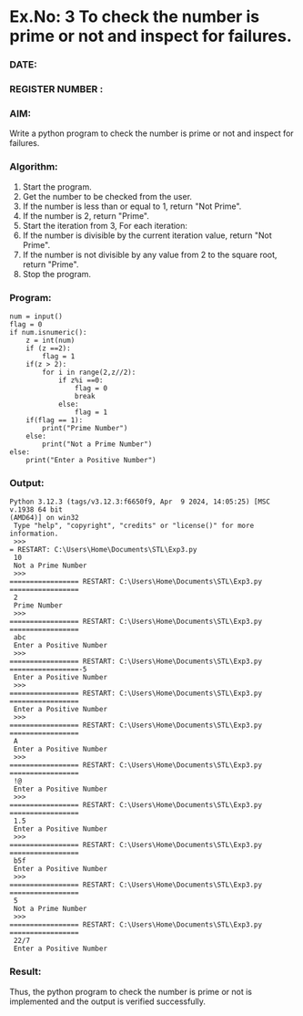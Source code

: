 # Ex.No: 3 To check the number is prime or not and inspect for failures.
 
### DATE:                                                                            
### REGISTER NUMBER : 
### AIM: 
Write a python program to check the number is prime or not and inspect for failures.
 
### Algorithm:
1. Start the program.
2. Get the number to be checked from the user.
3. If the number is less than or equal to 1, return "Not Prime".
4. If the number is 2, return "Prime".
5. Start the iteration from 3, For each iteration:
6. If the number is divisible by the current iteration value, return "Not Prime".
7. If the number is not divisible by any value from 2 to the square root, return "Prime".
8. Stop the program.

### Program:
```
num = input() 
flag = 0 
if num.isnumeric(): 
    z = int(num) 
    if (z ==2): 
        flag = 1 
    if(z > 2): 
        for i in range(2,z//2): 
            if z%i ==0: 
                flag = 0 
                break  
            else: 
                flag = 1 
    if(flag == 1): 
        print("Prime Number") 
    else: 
        print("Not a Prime Number") 
else: 
    print("Enter a Positive Number")
```

### Output:
```
Python 3.12.3 (tags/v3.12.3:f6650f9, Apr  9 2024, 14:05:25) [MSC v.1938 64 bit 
(AMD64)] on win32
 Type "help", "copyright", "credits" or "license()" for more information.
 >>> 
= RESTART: C:\Users\Home\Documents\STL\Exp3.py
 10
 Not a Prime Number
 >>> 
================= RESTART: C:\Users\Home\Documents\STL\Exp3.py =================
 2
 Prime Number
 >>> 
================= RESTART: C:\Users\Home\Documents\STL\Exp3.py =================
 abc
 Enter a Positive Number
 >>> 
================= RESTART: C:\Users\Home\Documents\STL\Exp3.py =================-5
 Enter a Positive Number
 >>> 
================= RESTART: C:\Users\Home\Documents\STL\Exp3.py =================
 Enter a Positive Number
 >>> 
================= RESTART: C:\Users\Home\Documents\STL\Exp3.py =================
 A
 Enter a Positive Number
 >>> 
================= RESTART: C:\Users\Home\Documents\STL\Exp3.py =================
 !@
 Enter a Positive Number
 >>> 
================= RESTART: C:\Users\Home\Documents\STL\Exp3.py =================
 1.5
 Enter a Positive Number
 >>> 
================= RESTART: C:\Users\Home\Documents\STL\Exp3.py =================
 b5f
 Enter a Positive Number
 >>> 
================= RESTART: C:\Users\Home\Documents\STL\Exp3.py =================
 5
 Not a Prime Number
 >>> 
================= RESTART: C:\Users\Home\Documents\STL\Exp3.py =================
 22/7
 Enter a Positive Number
```




### Result:
Thus, the python program to check the number is prime or not is implemented and the output is verified successfully.

